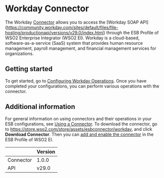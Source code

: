 # Workday Connector

The Workday [Connector](https://docs.wso2.com/display/EI611/Working+with+Connectors) allows you to access the [Workday SOAP API] (https://community.workday.com/sites/default/files/file-hosting/productionapi/versions/v29.0/index.html) through the ESB Profile of WSO2 Enterprise Integrator (WSO2 EI). Workday is a cloud-based, software-as-a-service (SaaS) system that provides human resource management, payroll management, and financial management services for organizations.

## Getting started
To get started, go to [Configuring Workday Operations](configuringWorkdayOperations.md). Once you have completed your configurations, you can perform various operations with the connector.

## Additional information
For general information on using connectors and their operations in your ESB configurations, see [Using a Connector](https://docs.wso2.com/display/EI611/Using+a+Connector). 
To download the connector, go to https://store.wso2.com/store/assets/esbconnector/workday, and click **Download Connector**. Then you can [add and enable the connector](https://docs.wso2.com/display/EI611/Working+with+Connectors+via+the+Management+Console) in the ESB Profile of WSO2 EI.

| | Version |
| ------------- |-------------|
| Connector    | 1.0.0 |
| API     | v29.0      |
